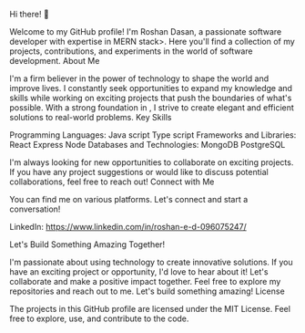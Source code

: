 Hi there! 👋

Welcome to my GitHub profile! I'm Roshan Dasan, a passionate software developer with expertise in MERN stack>. Here you'll find a collection of my projects, contributions, and experiments in the world of software development.
About Me

I'm a firm believer in the power of technology to shape the world and improve lives. I constantly seek opportunities to expand my knowledge and skills while working on exciting projects that push the boundaries of what's possible. With a strong foundation in <your area of expertise>, I strive to create elegant and efficient solutions to real-world problems.
Key Skills

  Programming Languages:
      Java script
      Type script
Frameworks and Libraries:
    React
    Express
    Node
 Databases and Technologies:
    MongoDB
    PostgreSQL

I'm always looking for new opportunities to collaborate on exciting projects. If you have any project suggestions or would like to discuss potential collaborations, feel free to reach out!
Connect with Me

You can find me on various platforms. Let's connect and start a conversation!

  LinkedIn:
       https://www.linkedin.com/in/roshan-e-d-096075247/

Let's Build Something Amazing Together!

I'm passionate about using technology to create innovative solutions. If you have an exciting project or opportunity, I'd love to hear about it! Let's collaborate and make a positive impact together. Feel free to explore my repositories and reach out to me. Let's build something amazing!
License

The projects in this GitHub profile are licensed under the MIT License. Feel free to explore, use, and contribute to the code.
